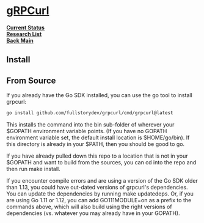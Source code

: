 # **[gRPCurl](https://github.com/fullstorydev/grpcurl)**

**[Current Status](../../../../development/status/weekly/current_status.md)**\
**[Research List](../../../research_list.md)**\
**[Back Main](../../../../README.md)**

## Install

## From Source

If you already have the Go SDK installed, you can use the go tool to install grpcurl:

```bash
go install github.com/fullstorydev/grpcurl/cmd/grpcurl@latest
```

This installs the command into the bin sub-folder of wherever your $GOPATH environment variable points. (If you have no GOPATH environment variable set, the default install location is $HOME/go/bin). If this directory is already in your $PATH, then you should be good to go.

If you have already pulled down this repo to a location that is not in your $GOPATH and want to build from the sources, you can cd into the repo and then run make install.

If you encounter compile errors and are using a version of the Go SDK older than 1.13, you could have out-dated versions of grpcurl's dependencies. You can update the dependencies by running make updatedeps. Or, if you are using Go 1.11 or 1.12, you can add GO111MODULE=on as a prefix to the commands above, which will also build using the right versions of dependencies (vs. whatever you may already have in your GOPATH).
